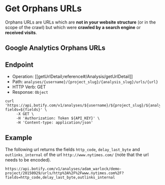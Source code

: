 # Get Orphans URLs

Orphans URLs are URLs which are **not in your website structure** (or in the scope of the crawl) but which were **crawled by a search engine** or **received visits**.


## Google Analytics Orphans URLs

## Endpoint

- Operation: [[getUrlDetail;reference#/Analysis/getUrlDetail]]
- Path: `analyses/{username}/{project_slug}/{analysis_slug}/urls/{url}`
- HTTP Verb: GET
- Response: `Object`

```SH
curl 'https://api.botify.com/v1/analyses/${username}/${project_slug}/${analysis_slug}/urls/${url}?fields=${fields}' \
     -X GET \
     -H 'Authorization: Token ${API_KEY}' \
     -H 'Content-type: application/json'
```

## Example

The following url returns the fields `http_code`, `delay_last_byte` and `outlinks_internal` of the url `http://www.nytimes.com/` (note that the url needs to be encoded).

```SH
https://api.botify.com/v1/analyses/adam_warlock/demo-project/20150929/urls/http%3A%2F%2Fwww.nytimes.com%2F?fields=http_code,delay_last_byte,outlinks_internal
